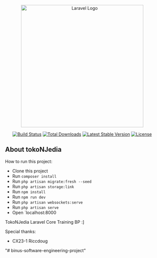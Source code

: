 <p align="center"><a href="https://laravel.com" target="_blank"><img src="https://raw.githubusercontent.com/laravel/art/master/logo-lockup/5%20SVG/2%20CMYK/1%20Full%20Color/laravel-logolockup-cmyk-red.svg" width="400" alt="Laravel Logo"></a></p>

<p align="center">
<a href="https://github.com/laravel/framework/actions"><img src="https://github.com/laravel/framework/workflows/tests/badge.svg" alt="Build Status"></a>
<a href="https://packagist.org/packages/laravel/framework"><img src="https://img.shields.io/packagist/dt/laravel/framework" alt="Total Downloads"></a>
<a href="https://packagist.org/packages/laravel/framework"><img src="https://img.shields.io/packagist/v/laravel/framework" alt="Latest Stable Version"></a>
<a href="https://packagist.org/packages/laravel/framework"><img src="https://img.shields.io/packagist/l/laravel/framework" alt="License"></a>
</p>

## About tokoNJedia

How to run this project:
- Clone this project
- Run `composer install`
- Run `php artisan migrate:fresh --seed`
- Run `php artisan storage:link`
- Run `npm install`
- Run `npm run dev`
- Run `php artisan websockets:serve`
- Run `php artisan serve`
- Open `localhost:8000

TokoNJedia
Laravel Core Training BP :]

Special thanks:
- CX23-1 Riccdoug

"# binus-software-engineering-project" 
